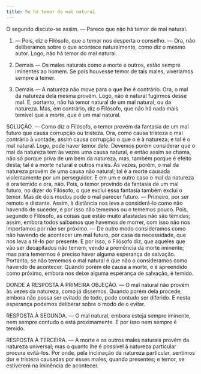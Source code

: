 ```yaml
---
title: Se há temor do mal natural
---
```


O segundo discute-se assim. — Parece que não há temor de mal natural.  

1. — Pois, diz o Filósofo, que o temor nos desperta o conselho. — Ora, não deliberamos sobre o que acontece naturalmente, como diz o mesmo autor. Logo, não há temor do mal natural. 

2. Demais — Os males naturais como a morte e outros, estão sempre iminentes ao homem. Se pois houvesse temor de tais males, viveríamos sempre a temer.  

3. Demais — A natureza não move para o que lhe é contrário. Ora, o mal da natureza dela mesma provém. Logo, não é natural fugirmos desse mal. E, portanto, não há temor natural de um mal natural, ou da natureza.  Mas, em contrário, diz o Filósofo, que não há nada mais temível que a morte, que é um mal natural.  

SOLUÇÃO. — Como diz o Filósofo, o temor provém da fantasia de um mal futuro que causa corrupção ou tristeza. Ora, como causa tristeza o mal contrário à vontade, assim causa corrupção o que o é à natureza; e tal é o mal natural. Logo, pode haver temor dele.  Devemos porém considerar que o mal da natureza tem às vezes uma causa natural, e então assim se chama, não só porque priva de um bem da natureza, mas, também porque é efeito desta; tal é a morte natural e outros males. Às vezes, porém, o mal da natureza provém de uma causa não natural; tal é a morte causada violentamente por um perseguidor. E em um e outro caso o mal da natureza é ora temido e ora, não. Pois, o temor provindo da fantasia de um mal futuro, no dizer do Filósofo, o que exclui essa fantasia também exclui o temor. Mas de dois modos pode o mal parecer futuro. — Primeiro, por ser remoto e distante. Assim, à distância nos leva a considerá-lo como não havendo de suceder, e por isso não tememos ou o tememos pouco. Pois, segundo o Filósofo, as coisas que estão muito afastadas não são temidas; assim, embora todos saibamos que havemos de morrer, com isso não nos importamos por não ser próximo. — De outro modo consideramos como não havendo de acontecer um mal futuro, por casa da necessidade, que nos leva a tê-lo por presente. E por isso, o Filósofo diz, que aqueles que vão ser decapitados não temem, vendo a premência da morte iminente; mas para temermos é preciso haver alguma esperança de salvação.  Portanto, se não tememos o mal natural é que não o consideramos como havendo de acontecer. Quando porém ele causa a morte, e é apreendido como próximo, embora nos deixe alguma esperança de salvação, é temido.  

DONDE A RESPOSTA À PRIMEIRA OBJEÇÃO. — O mal natural não provém às vezes da natureza, como já dissemos. Quando porém dela procede, embora não possa ser evitado de todo, pode contudo ser diferido. E nesta esperança podemos deliberar sobre o modo de o evitar.  

RESPOSTA À SEGUNDA. — O mal natural, embora esteja sempre iminente, nem sempre contudo o está proximamente. E por isso nem sempre é temido.  

RESPOSTA À TERCEIRA. — A morte e os outros males naturais provêm da natureza universal; mas o quanto lhe é possível à natureza particular procura evitá-los. Por onde, pela inclinação da natureza particular, sentimos dor e tristeza causadas por esses males, quando presentes; e temor, se estiverem na iminência de acontecer.